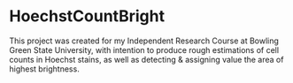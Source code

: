 # HoechstCountBright
This project was created for my Independent Research Course at Bowling Green State University, with intention to produce rough estimations of cell counts in Hoechst stains, as well as detecting &amp; assigning value the area of highest brightness. 
